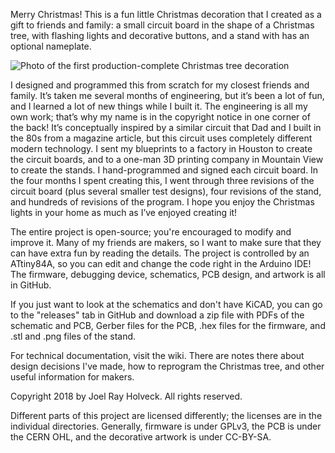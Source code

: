 Merry Christmas!  This is a fun little Christmas decoration that I created as a gift to friends and family: a small circuit board in the shape of a Christmas tree, with flashing lights and decorative buttons, and a stand with has an optional nameplate.

![Photo of the first production-complete Christmas tree decoration](https://github.com/piquan/christmas-tree/blob/master/cover-photo.jpg)

I designed and programmed this from scratch for my closest friends and family.  It’s taken me several months of engineering, but it’s been a lot of fun, and I learned a lot of new things while I built it.  The engineering is all my own work; that’s why my name is in the copyright notice in one corner of the back!  It’s conceptually inspired by a similar circuit that Dad and I built in the 80s from a magazine article, but this circuit uses completely different modern technology.  I sent my blueprints to a factory in Houston to create the circuit boards, and to a one-man 3D printing company in Mountain View to create the stands.  I hand-programmed and signed each circuit board.  In the four months I spent creating this, I went through three revisions of the circuit board (plus several smaller test designs), four revisions of the stand, and hundreds of revisions of the program.  I hope you enjoy the Christmas lights in your home as much as I’ve enjoyed creating it!

The entire project is open-source; you're encouraged to modify and improve it.  Many of my friends are makers, so I want to make sure that they can have extra fun by reading the details.  The project is controlled by an ATtiny84A, so you can edit and change the code right in the Arduino IDE!  The firmware, debugging device, schematics, PCB design, and artwork is all in GitHub.

If you just want to look at the schematics and don't have KiCAD, you can go to the "releases" tab in GitHub and download a zip file with PDFs of the schematic and PCB, Gerber files for the PCB, .hex files for the firmware, and .stl and .png files of the stand.

For technical documentation, visit the wiki.  There are notes there about design decisions I've made, how to reprogram the Christmas tree, and other useful information for makers.

Copyright 2018 by Joel Ray Holveck.  All rights reserved.

Different parts of this project are licensed differently; the licenses are in the individual directories.  Generally, firmware is under GPLv3, the PCB is under the CERN OHL, and the decorative artwork is under CC-BY-SA.
